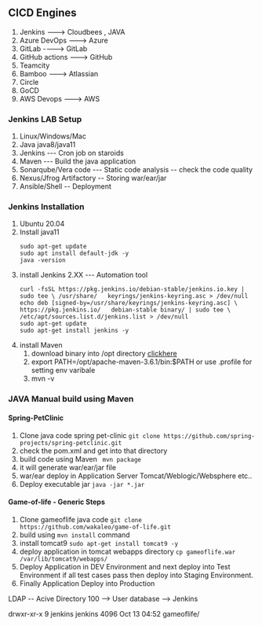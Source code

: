 ## CICD Engines 
  1. Jenkins ---> Cloudbees , JAVA 
  2. Azure DevOps ---> Azure  
  3. GitLab ----> GitLab 
  4. GitHub actions ---> GitHub
  5. Teamcity
  6. Bamboo ---> Atlassian 
  7. Circle 
  8. GoCD 
  9. AWS Devops ---> AWS 


### Jenkins LAB Setup 
  1. Linux/Windows/Mac 
  2. Java  java8/java11 
  3. Jenkins --- Cron job on staroids 
  4. Maven ---  Build the java application 
  5. Sonarqube/Vera code   --- Static code analysis -- check the code quality 
  6. Nexus/Jfrog Artifactory -- Storing war/ear/jar
  7. Ansible/Shell -- Deployment 


### Jenkins Installation 
  1. Ubuntu 20.04 
  2. Install java11 
      ```
      sudo apt-get update 
      sudo apt install default-jdk -y
      java -version
      ``` 
  3. install Jenkins  2.XX --- Automation tool 
      ```
      curl -fsSL https://pkg.jenkins.io/debian-stable/jenkins.io.key | sudo tee \ /usr/share/   keyrings/jenkins-keyring.asc > /dev/null
      echo deb [signed-by=/usr/share/keyrings/jenkins-keyring.asc] \ https://pkg.jenkins.io/   debian-stable binary/ | sudo tee \ /etc/apt/sources.list.d/jenkins.list > /dev/null
      sudo apt-get update
      sudo apt-get install jenkins -y 
      ```  
   4. install Maven 
       1. download binary  into /opt directory [clickhere](https://archive.apache.org/dist/maven/maven-3/3.6.1/binaries/apache-maven-3.6.1-bin.tar.gz) 
       2. export PATH=/opt/apache-maven-3.6.1/bin:$PATH or use .profile for setting env varibale 
       3. mvn -v  


### JAVA Manual build using Maven 
#### Spring-PetClinic
  1. Clone java code spring pet-clinic ```git clone https://github.com/spring-projects/spring-petclinic.git``` 
  2. check the pom.xml and get into that directory 
  3. build code using Maven ``` mvn package```  
  4. it will generate war/ear/jar file 
  5. war/ear deploy in Application Server Tomcat/Weblogic/Websphere etc..
  6. Deploy executable jar ```java -jar *.jar``` 
    
#### Game-of-life - Generic Steps 
  1. Clone gameoflife java code ```git clone https://github.com/wakaleo/game-of-life.git``` 
  2. build using ```mvn install``` command
  3. install tomcat9 ```sudo apt-get install tomcat9 -y```
  4. deploy application in tomcat webapps directory ```cp gameoflife.war /var/lib/tomcat9/webapps/``` 
  5. Deploy Application in DEV Environment and next deploy into Test Environment if all test cases pass then deploy into Staging Environment. 
  6. Finally Application Deploy into Production 



LDAP -- Acive Directory 100 --> User database --> Jenkins


drwxr-xr-x  9 jenkins jenkins 4096 Oct 13 04:52 gameoflife/
